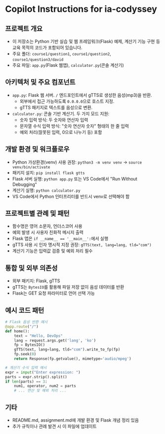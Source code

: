 # Copilot Instructions for ia-codyssey

## 프로젝트 개요
- 이 저장소는 Python 기반 실습 및 웹 프레임워크(Flask) 예제, 계산기 기능 구현 등 교육 목적의 코드가 포함되어 있습니다.
- 주요 폴더: `course1/question1`, `course1/question2`, `course1/question3/david`
- 주요 파일: `app.py`(Flask 웹앱), `calculator.py`(콘솔 계산기)

## 아키텍처 및 주요 컴포넌트
- `app.py`: Flask 웹 서버. `/` 엔드포인트에서 gTTS로 생성한 음성(mp3)을 반환.
  - 외부에서 접근 가능하도록 `0.0.0.0`으로 호스트 지정.
  - gTTS 패키지로 텍스트를 음성으로 변환.
- `calculator.py`: 콘솔 기반 계산기. 두 가지 모드 지원:
  - 숫자 입력 방식: 두 숫자와 연산자 입력
  - 문자열 수식 입력 방식: "숫자 연산자 숫자" 형태의 한 줄 입력
  - 예외 처리(잘못된 입력, 0으로 나누기 등) 포함

## 개발 환경 및 워크플로우
- Python 가상환경(venv) 사용 권장: `python3 -m venv venv` → `source venv/bin/activate`
- 패키지 설치: `pip install flask gtts`
- Flask 서버 실행: `python app.py` 또는 VS Code에서 "Run Without Debugging"
- 계산기 실행: `python calculator.py`
- VS Code에서 Python 인터프리터를 반드시 venv로 선택해야 함

## 프로젝트별 관례 및 패턴
- 함수명은 영어 소문자, 언더스코어 사용
- 예외 발생 시 사용자 친화적 메시지 출력
- Flask 앱은 `if __name__ == '__main__':`에서 실행
- gTTS 사용 시 인자 명시적 지정 권장: `gTTS(text, lang=lang, tld="com")`
- 계산기 기능은 입력값 검증 및 예외 처리 필수

## 통합 및 외부 의존성
- 외부 패키지: Flask, gTTS
- gTTS는 `BytesIO`를 활용해 파일 저장 없이 음성 데이터를 반환
- Flask는 GET 요청 파라미터로 언어 선택 가능

## 예시 코드 패턴
```python
# Flask 음성 반환 예시
@app.route("/")
def home():
    text = "Hello, DevOps"
    lang = request.args.get('lang', 'ko')
    fp = BytesIO()
    gTTS(text, lang=lang, tld="com").write_to_fp(fp)
    fp.seek(0)
    return Response(fp.getvalue(), mimetype='audio/mpeg')
```

```python
# 계산기 수식 입력 예시
expr = input("Enter expression: ")
parts = expr.strip().split()
if len(parts) == 3:
    num1, operator, num2 = parts
    # ... 연산 및 예외 처리 ...
```

## 기타
- README.md, assignment.md에 개발 환경 및 Flask 개념 정리 있음
- 추가 규칙이나 관례 발견 시 이 파일에 업데이트
